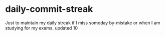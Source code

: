 # daily-commit-streak
Just to maintain my daily streak if I miss someday by-mistake or when I am studying for my exams.
updated 10